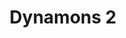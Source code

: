 ---
title: "Dynamons 2"
developer: Double Duck
description: Play as an animal trainer, go to war, win and win Dynamons to your side. Become a great trainer.
image: Dynamons2.jpg
link: https://dynamonsworld.com/dynamons-2
ios: https://itunes.apple.com/au/app/dynamons-2/id1114383451
android: https://play.google.com/store/apps/details?id=com.funtomic.dynamons2
html5: https://dynamonsworld.com/dynamons-2
featured: true
---
